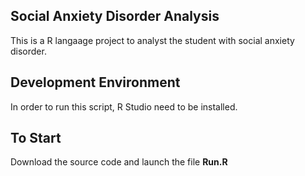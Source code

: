 ## Social Anxiety Disorder Analysis
This is a R langaage project to analyst the student with social anxiety disorder.

## Development Environment
In order to run this script, R Studio need to be installed.

## To Start
Download the source code and launch the file **Run.R**
